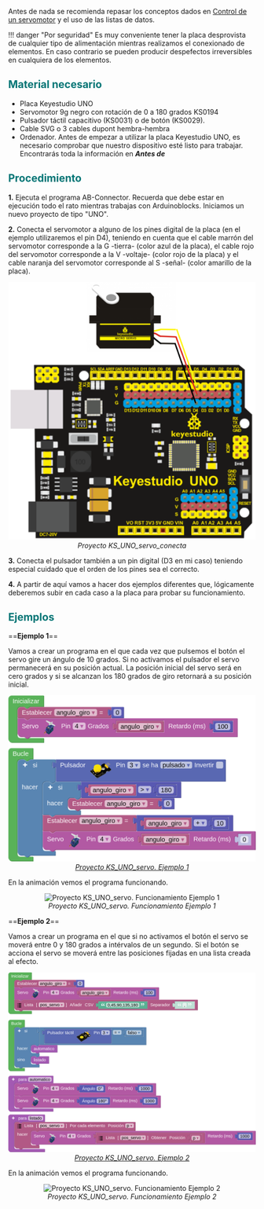 Antes de nada se recomienda repasar los conceptos dados en [Control de un servomotor](https://fgcoca.github.io/GuiasFundamentales/previos/#control-de-un-servomotor) y el uso de las listas de datos.

!!! danger "Por seguridad"
	Es muy conveniente tener la placa desprovista de cualquier tipo de alimentación mientras realizamos el conexionado de elementos. En caso contrario se pueden producir despefectos irreversibles en cualquiera de los elementos.

## <FONT COLOR=#007575>**Material necesario**</font>

* Placa Keyestudio UNO
* Servomotor 9g negro con rotación de 0 a 180 grados KS0194
* Pulsador táctil capacitivo (KS0031) o de botón (KS0029).
* Cable SVG o 3 cables dupont hembra-hembra
* Ordenador. Antes de empezar a utilizar la placa Keyestudio UNO, es necesario comprobar que nuestro dispositivo esté listo para trabajar. Encontrarás toda la información en ***Antes de***

## <FONT COLOR=#007575>**Procedimiento**</font>

**1.** Ejecuta el programa AB-Connector. Recuerda que debe estar en ejecución todo el rato mientras trabajas con Arduinoblocks. Iniciamos un nuevo proyecto de tipo "UNO".

**2.** Conecta el servomotor a alguno de los pines digital de la placa (en el ejemplo utilizaremos el pin D4), teniendo en cuenta que el cable marrón del servomotor corresponde a la G -tierra- (color azul de la placa), el cable rojo del servomotor corresponde a la V -voltaje- (color rojo de la placa) y el cable naranja del servomotor corresponde al S -señal- (color amarillo de la placa).

<center>

![Proyecto KS_UNO_servo_conecta](../img/uno/actividades/KS_UNO_servo_conecta.png)  
*Proyecto KS_UNO_servo_conecta*

</center>

**3.** Conecta el pulsador también a un pin digital (D3 en mi caso) teniendo especial cuidado que el orden de los pines sea el correcto.

**4.** A partir de aquí vamos a hacer dos ejemplos diferentes que, lógicamente deberemos subir en cada caso a la placa para probar su funcionamiento.

## <FONT COLOR=#007575>**Ejemplos**</font>

==**Ejemplo 1**==

Vamos a crear un programa en el que cada vez que pulsemos el botón el servo gire un ángulo de 10 grados. Si no activamos el pulsador el servo permanecerá en su posición actual. La posición inicial del servo será en cero grados y si se alcanzan los 180 grados de giro retornará a su posición inicial.

<center>

![Proyecto KS_UNO_servo. Ejemplo 1](../img/uno/actividades/KS_UNO_servo_ejem1.png)  
*[Proyecto KS_UNO_servo. Ejemplo 1](../UNO/programas/KS_UNO_servo_ejem1.abp)*

</center>

En la animación vemos el programa funcionando.

<center>

![Proyecto KS_UNO_servo. Funcionamiento Ejemplo 1](../img/uno/actividades/KS_UNO_servo_ejem1.gif)  
*Proyecto KS_UNO_servo. Funcionamiento Ejemplo 1*

</center>

==**Ejemplo 2**==

Vamos a crear un programa en el que si no activamos el botón el servo se moverá entre 0 y 180 grados a intérvalos de un segundo. Si el botón se acciona el servo se moverá entre las posiciones fijadas en una lista creada al efecto.

<center>

![Proyecto KS_UNO_servo. Ejemplo 2](../img/uno/actividades/KS_UNO_servo_ejem2.png)  
*[Proyecto KS_UNO_servo. Ejemplo 2](../UNO/programas/KS_UNO_pos_servo_listas2.abp)*

</center>

En la animación vemos el programa funcionando.

<center>

![Proyecto KS_UNO_servo. Funcionamiento Ejemplo 2](../img/uno/actividades/KS_UNO_servo_ejem2.gif)  
*Proyecto KS_UNO_servo. Funcionamiento Ejemplo 2*

</center>
